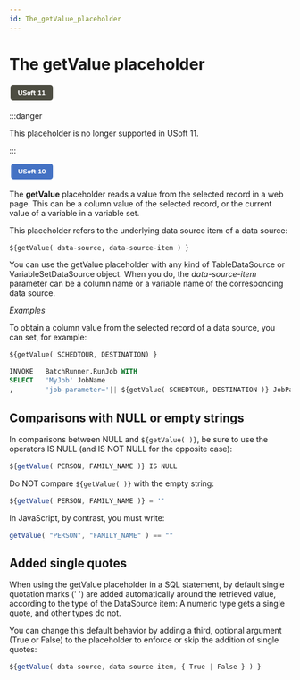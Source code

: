 ```yaml
---
id: The_getValue_placeholder
---
```


# The getValue placeholder

![](./assets/c29894ef-9824-498a-9b23-e1cd94c27a76.png)

:::danger

This placeholder is no longer supported in USoft 11.

:::

![](./assets/22fff438-3acd-485b-90d0-d44868e85f2a.png)

The **getValue** placeholder reads a value from the selected record in a web page. This can be a column value of the selected record, or the current value of a variable in a variable set.

This placeholder refers to the underlying data source item of a data source:

```
${getValue( data-source, data-source-item ) }
```

You can use the getValue placeholder with any kind of TableDataSource or VariableSetDataSource object. When you do, the *data-source-item* parameter can be a column name or a variable name of the corresponding data source.

*Examples*

To obtain a column value from the selected record of a data source, you can set, for example:

```
${getValue( SCHEDTOUR, DESTINATION) }
```

```sql
INVOKE   BatchRunner.RunJob WITH
SELECT   'MyJob' JobName
,        'job-parameter='|| ${getValue( SCHEDTOUR, DESTINATION )} JobParameter
```

## Comparisons with NULL or empty strings

In comparisons between NULL and `${getValue( )}`, be sure to use the operators IS NULL (and IS NOT NULL for the opposite case):

```javascript
${getValue( PERSON, FAMILY_NAME )} IS NULL
```

Do NOT compare `${getValue( )}` with the empty string:

```javascript
${getValue( PERSON, FAMILY_NAME )} = ''
```

In JavaScript, by contrast, you must write:

```javascript
getValue( "PERSON", "FAMILY_NAME" ) == ""
```

## Added single quotes

When using the getValue placeholder in a SQL statement, by default single quotation marks (' ') are added automatically around the retrieved value, according to the type of the DataSource item: A numeric type gets a single quote, and other types do not.

You can change this default behavior by adding a third, optional argument (True or False) to the placeholder to enforce or skip the addition of single quotes:

```javascript
${getValue( data-source, data-source-item, { True | False } ) }
```
